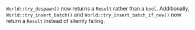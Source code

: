 `World::try_despawn()` now returns a `Result` rather than a `bool`. Additionally, `World::try_insert_batch()` and `World::try_insert_batch_if_new()` now return a `Result` instead of silently failing.
